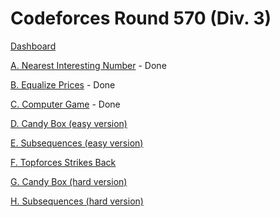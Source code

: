 # Codeforces Round 570 (Div. 3)

[Dashboard](https://codeforces.com/contest/1183)

[A. Nearest Interesting Number](https://codeforces.com/contest/1183/problem/A) - Done

[B. Equalize Prices](https://codeforces.com/contest/1183/problem/B) - Done

[C. Computer Game](https://codeforces.com/contest/1183/problem/C) - Done

[D. Candy Box (easy version)](https://codeforces.com/contest/1183/problem/D)

[E. Subsequences (easy version)](https://codeforces.com/contest/1183/problem/E)

[F. Topforces Strikes Back](https://codeforces.com/contest/1183/problem/F)

[G. Candy Box (hard version)](https://codeforces.com/contest/1183/problem/G)

[H. Subsequences (hard version)](https://codeforces.com/contest/1183/problem/H)
